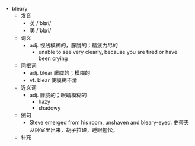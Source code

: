 - bleary
  - 发音
    - 英 /'blɪri/
    - 美 /'blɪri/
  - 词义
    - adj. 视线模糊的，朦胧的；精疲力尽的
      - unable to see very clearly, because you are tired or have been crying
  - 同根词
    - adj. blear 朦胧的；模糊的
    - vt. blear 使模糊不清
  - 近义词
    - adj. 朦胧的；眼睛模糊的
      - hazy
      - shadowy
  - 例句
    - Steve emerged from his room, unshaven and bleary-eyed. 史蒂夫从卧室里出来，胡子拉碴，睡眼惺忪。
  - 补充